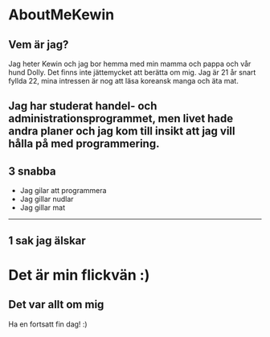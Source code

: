 # AboutMeKewin

## __Vem är jag?__ ##  
Jag heter Kewin och jag bor hemma med min mamma och pappa och vår hund Dolly. Det finns inte jättemycket att berätta om mig. Jag är 21 år snart fyllda 22, mina intressen är nog att läsa koreansk manga och äta mat. 

Jag har studerat handel- och administrationsprogrammet, men livet hade andra planer och jag kom till insikt att jag vill hålla på med programmering.
---

## __3 snabba__  ##
- Jag gilar att programmera
- Jag gillar nudlar
- Jag gillar mat 
---
## __1 sak jag älskar__ ##
# Det är min flickvän :) #
## Det var allt om mig 
Ha en fortsatt fin dag! :)
##



